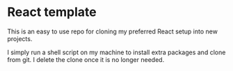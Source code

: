 # React template

This is an easy to use repo for cloning my preferred React setup into new projects. 

I simply run a shell script on my machine to install extra packages and clone from git. I delete the clone once it is no longer needed.
